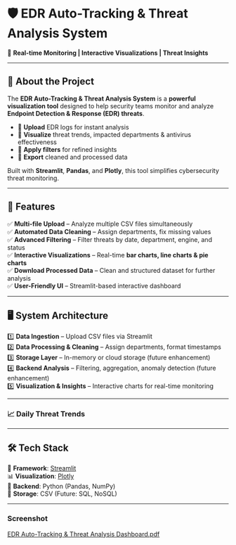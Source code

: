 # 🛡️ EDR Auto-Tracking & Threat Analysis System  
🚀 **Real-time Monitoring | Interactive Visualizations | Threat Insights**  

---

## 📌 About the Project  
The **EDR Auto-Tracking & Threat Analysis System** is a **powerful visualization tool** designed to help security teams monitor and analyze **Endpoint Detection & Response (EDR) threats**.  

- 🔹 **Upload** EDR logs for instant analysis  
- 🔹 **Visualize** threat trends, impacted departments & antivirus effectiveness  
- 🔹 **Apply filters** for refined insights  
- 🔹 **Export** cleaned and processed data  

Built with **Streamlit**, **Pandas**, and **Plotly**, this tool simplifies cybersecurity threat monitoring.  

---

## 🚀 Features  
✅ **Multi-file Upload** – Analyze multiple CSV files simultaneously  
✅ **Automated Data Cleaning** – Assign departments, fix missing values  
✅ **Advanced Filtering** – Filter threats by date, department, engine, and status  
✅ **Interactive Visualizations** – Real-time **bar charts, line charts & pie charts**  
✅ **Download Processed Data** – Clean and structured dataset for further analysis  
✅ **User-Friendly UI** – Streamlit-based interactive dashboard  

---

## 🖥️ System Architecture  
  
1️⃣ **Data Ingestion** – Upload CSV files via Streamlit  
2️⃣ **Data Processing & Cleaning** – Assign departments, format timestamps  
3️⃣ **Storage Layer** – In-memory or cloud storage (future enhancement)  
4️⃣ **Backend Analysis** – Filtering, aggregation, anomaly detection (future enhancement)  
5️⃣ **Visualization & Insights** – Interactive charts for real-time monitoring  

---


### 📈 Daily Threat Trends   

---

## 🛠️ Tech Stack  
🚀 **Framework**: [Streamlit](https://streamlit.io/)  
📊 **Visualization**: [Plotly](https://plotly.com/python/)  
🐍 **Backend**: Python (Pandas, NumPy)  
💾 **Storage**: CSV (Future: SQL, NoSQL)  

---


### Screenshot

[EDR Auto-Tracking & Threat Analysis Dashboard.pdf](https://github.com/user-attachments/files/19092532/EDR.Auto-Tracking.Threat.Analysis.Dashboard.pdf)

